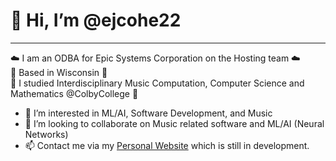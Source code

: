 # 👋 Hi, I’m @ejcohe22
---
☁️ I am an ODBA for Epic Systems Corporation on the Hosting team ☁️  
🧀 Based in Wisconsin 🧀  
🌱 I studied Interdisciplinary Music Computation, Computer Science and Mathematics @ColbyCollege 🌱
- 👀 I’m interested in ML/AI, Software Development, and Music
- 💞️ I’m looking to collaborate on Music related software and ML/AI (Neural Networks)
- 📫 Contact me via my [Personal Website](https://ejcohe22.github.io/) which is still in development.

<!---
ejcohe22/ejcohe22 is a ✨ special ✨ repository because its `README.md` (this file) appears on your GitHub profile.
You can click the Preview link to take a look at your changes.
--->
